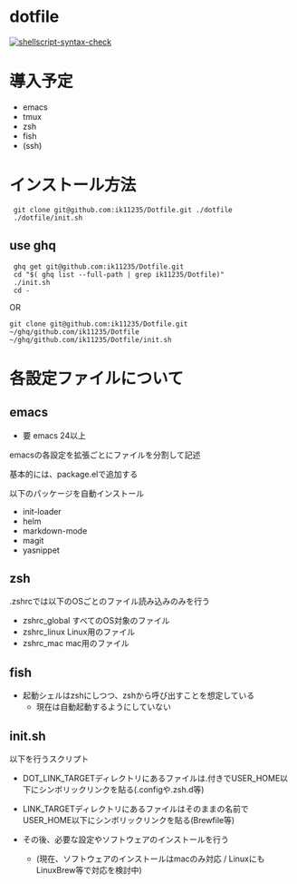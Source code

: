 dotfile
==================================

[![shellscript-syntax-check](https://github.com/ik11235/Dotfile/workflows/shellscript-syntax-check/badge.svg)](https://github.com/ik11235/Dotfile/actions?query=workflow%3Ashellscript-syntax-check)

# 導入予定

* emacs
* tmux
* zsh
* fish
* (ssh)


# インストール方法

```shell script
 git clone git@github.com:ik11235/Dotfile.git ./dotfile
 ./dotfile/init.sh
```

## use ghq

```shell script
 ghq get git@github.com:ik11235/Dotfile.git
 cd "$( ghq list --full-path | grep ik11235/Dotfile)"
 ./init.sh
 cd -
```

OR

```shell script
git clone git@github.com:ik11235/Dotfile.git ~/ghq/github.com/ik11235/Dotfile
~/ghq/github.com/ik11235/Dotfile/init.sh
```

# 各設定ファイルについて

## emacs

- 要 emacs 24以上

 emacsの各設定を拡張ごとにファイルを分割して記述

 基本的には、package.elで追加する

 以下のパッケージを自動インストール
- init-loader
- helm
- markdown-mode
- magit
- yasnippet

## zsh

 .zshrcでは以下のOSごとのファイル読み込みのみを行う
- zshrc_global すべてのOS対象のファイル
- zshrc_linux Linux用のファイル
- zshrc_mac mac用のファイル

## fish

- 起動シェルはzshにしつつ、zshから呼び出すことを想定している
    - 現在は自動起動するようにしていない

## init.sh

 以下を行うスクリプト
 
 - DOT_LINK_TARGETディレクトリにあるファイルは.付きでUSER_HOME以下にシンボリックリンクを貼る(.configや.zsh.d等)
 - LINK_TARGETディレクトリにあるファイルはそのままの名前でUSER_HOME以下にシンボリックリンクを貼る(Brewfile等)
 
 - その後、必要な設定やソフトウェアのインストールを行う
     - (現在、ソフトウェアのインストールはmacのみ対応 / LinuxにもLinuxBrew等で対応を検討中)
